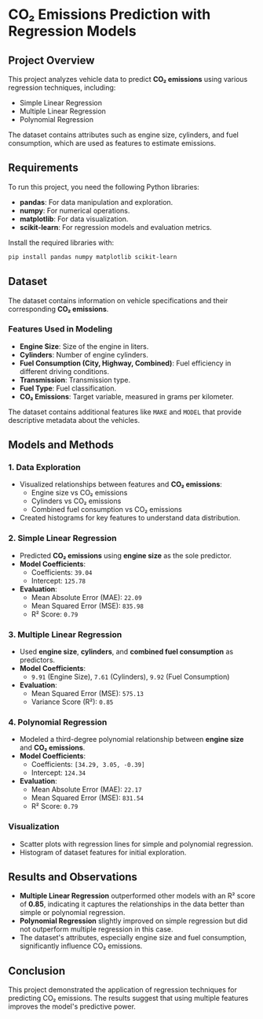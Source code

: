 
# CO₂ Emissions Prediction with Regression Models

## Project Overview

This project analyzes vehicle data to predict **CO₂ emissions** using various regression techniques, including:

- Simple Linear Regression
- Multiple Linear Regression
- Polynomial Regression

The dataset contains attributes such as engine size, cylinders, and fuel consumption, which are used as features to estimate emissions.

## Requirements

To run this project, you need the following Python libraries:

- **pandas**: For data manipulation and exploration.
- **numpy**: For numerical operations.
- **matplotlib**: For data visualization.
- **scikit-learn**: For regression models and evaluation metrics.

Install the required libraries with:

```bash
pip install pandas numpy matplotlib scikit-learn
```

## Dataset

The dataset contains information on vehicle specifications and their corresponding **CO₂ emissions**.
### Features Used in Modeling

- **Engine Size**: Size of the engine in liters.
- **Cylinders**: Number of engine cylinders.
- **Fuel Consumption (City, Highway, Combined)**: Fuel efficiency in different driving conditions.
- **Transmission**: Transmission type.
- **Fuel Type**: Fuel classification.
- **CO₂ Emissions**: Target variable, measured in grams per kilometer.

The dataset contains additional features like `MAKE` and `MODEL` that provide descriptive metadata about the vehicles.

## Models and Methods

### 1. Data Exploration

- Visualized relationships between features and **CO₂ emissions**:
  - Engine size vs CO₂ emissions
  - Cylinders vs CO₂ emissions
  - Combined fuel consumption vs CO₂ emissions
- Created histograms for key features to understand data distribution.

### 2. Simple Linear Regression

- Predicted **CO₂ emissions** using **engine size** as the sole predictor.
- **Model Coefficients**:
  - Coefficients: `39.04`
  - Intercept: `125.78`
- **Evaluation**:
  - Mean Absolute Error (MAE): `22.09`
  - Mean Squared Error (MSE): `835.98`
  - R² Score: `0.79`

### 3. Multiple Linear Regression

- Used **engine size**, **cylinders**, and **combined fuel consumption** as predictors.
- **Model Coefficients**:
  - `9.91` (Engine Size), `7.61` (Cylinders), `9.92` (Fuel Consumption)
- **Evaluation**:
  - Mean Squared Error (MSE): `575.13`
  - Variance Score (R²): `0.85`

### 4. Polynomial Regression

- Modeled a third-degree polynomial relationship between **engine size** and **CO₂ emissions**.
- **Model Coefficients**:
  - Coefficients: `[34.29, 3.05, -0.39]`
  - Intercept: `124.34`
- **Evaluation**:
  - Mean Absolute Error (MAE): `22.17`
  - Mean Squared Error (MSE): `831.54`
  - R² Score: `0.79`

### Visualization

- Scatter plots with regression lines for simple and polynomial regression.
- Histogram of dataset features for initial exploration.

## Results and Observations

- **Multiple Linear Regression** outperformed other models with an R² score of **0.85**, indicating it captures the relationships in the data better than simple or polynomial regression.
- **Polynomial Regression** slightly improved on simple regression but did not outperform multiple regression in this case.
- The dataset's attributes, especially engine size and fuel consumption, significantly influence CO₂ emissions.

## Conclusion

This project demonstrated the application of regression techniques for predicting CO₂ emissions. 
The results suggest that using multiple features improves the model's predictive power. 

